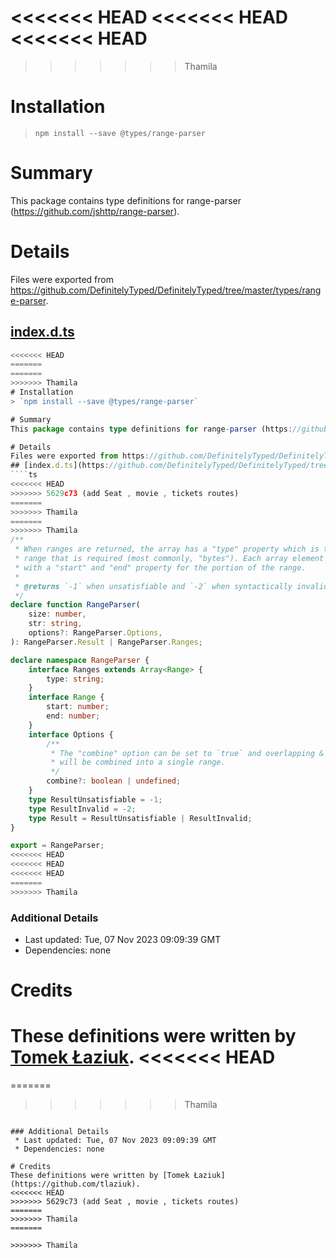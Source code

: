<<<<<<< HEAD
<<<<<<< HEAD
<<<<<<< HEAD
=======
>>>>>>> Thamila
# Installation
> `npm install --save @types/range-parser`

# Summary
This package contains type definitions for range-parser (https://github.com/jshttp/range-parser).

# Details
Files were exported from https://github.com/DefinitelyTyped/DefinitelyTyped/tree/master/types/range-parser.
## [index.d.ts](https://github.com/DefinitelyTyped/DefinitelyTyped/tree/master/types/range-parser/index.d.ts)
````ts
<<<<<<< HEAD
=======
=======
>>>>>>> Thamila
# Installation
> `npm install --save @types/range-parser`

# Summary
This package contains type definitions for range-parser (https://github.com/jshttp/range-parser).

# Details
Files were exported from https://github.com/DefinitelyTyped/DefinitelyTyped/tree/master/types/range-parser.
## [index.d.ts](https://github.com/DefinitelyTyped/DefinitelyTyped/tree/master/types/range-parser/index.d.ts)
````ts
<<<<<<< HEAD
>>>>>>> 5629c73 (add Seat , movie , tickets routes)
=======
>>>>>>> Thamila
=======
>>>>>>> Thamila
/**
 * When ranges are returned, the array has a "type" property which is the type of
 * range that is required (most commonly, "bytes"). Each array element is an object
 * with a "start" and "end" property for the portion of the range.
 *
 * @returns `-1` when unsatisfiable and `-2` when syntactically invalid, ranges otherwise.
 */
declare function RangeParser(
    size: number,
    str: string,
    options?: RangeParser.Options,
): RangeParser.Result | RangeParser.Ranges;

declare namespace RangeParser {
    interface Ranges extends Array<Range> {
        type: string;
    }
    interface Range {
        start: number;
        end: number;
    }
    interface Options {
        /**
         * The "combine" option can be set to `true` and overlapping & adjacent ranges
         * will be combined into a single range.
         */
        combine?: boolean | undefined;
    }
    type ResultUnsatisfiable = -1;
    type ResultInvalid = -2;
    type Result = ResultUnsatisfiable | ResultInvalid;
}

export = RangeParser;
<<<<<<< HEAD
<<<<<<< HEAD
<<<<<<< HEAD
=======
>>>>>>> Thamila

````

### Additional Details
 * Last updated: Tue, 07 Nov 2023 09:09:39 GMT
 * Dependencies: none

# Credits
These definitions were written by [Tomek Łaziuk](https://github.com/tlaziuk).
<<<<<<< HEAD
=======
=======
>>>>>>> Thamila

````

### Additional Details
 * Last updated: Tue, 07 Nov 2023 09:09:39 GMT
 * Dependencies: none

# Credits
These definitions were written by [Tomek Łaziuk](https://github.com/tlaziuk).
<<<<<<< HEAD
>>>>>>> 5629c73 (add Seat , movie , tickets routes)
=======
>>>>>>> Thamila
=======

>>>>>>> Thamila
